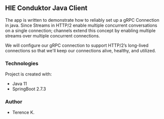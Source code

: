 ## HIE Conduktor Java Client

The app is written to demonstrate how to reliably set up a gRPC Connection in java.
Since Streams in HTTP/2 enable multiple concurrent conversations on a single connection; 
channels extend this concept by enabling multiple streams over multiple concurrent connections.

We will configure our gRPC connection to support HTTP/2’s long-lived connections so that we'll
keep our connections alive, healthy, and utilized.

### Technologies
Project is created with:
* Java 11
* SpringBoot 2.7.3

### Author
* Terence K.